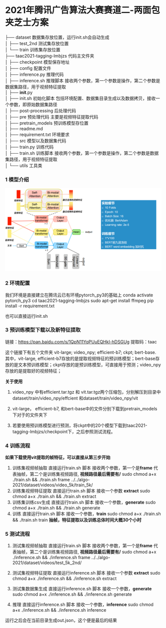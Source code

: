 # **2021年腾讯广告算法大赛赛道二-两面包夹芝士方案**

├── dataset 数据集存放位置，运行init.sh会自动生成  
│   ├── test_2nd 测试集存放位置  
│   └── train 训练集存放位置  
├── taac2021-tagging-lmbjzs 代码主文件夹  
│   ├── checkpoint 模型保存地址  
│   ├── config 配置文件  
│   ├── inference.py 推理代码  
│   ├── inference.sh 推理脚本 接收两个参数，第一个参数是操作，第二个参数是数据集路径，用于视频特征提取  
│   ├── __init__.py  
│   ├── init.sh 初始化脚本 包括环境配置、数据集目录生成以及数据拷贝，接收一个参数，即原始数据集路径  
│   ├── post-processing 后处理代码  
│   ├── pre 预处理代码  主要是视频特征提取代码  
│   ├── pretrain_models 预训练模型存位置  
│   ├── readme.md   
│   ├── requirement.txt 环境要求  
│   ├── src 模型以及数据集代码  
│   ├── train.py 训练代码  
│   ├── train.sh 训练脚本 接收两个参数，第一个参数是操作，第二个参数是数据集路径，用于视频特征提取  
│   └── utils 工具类  

### **1 模型介绍**

![avatar](picture/model.png)

### **2 环境配置**

我们环境是直接建立在腾讯云已有环境pytorch_py3的基础上
conda activate pytorch_py3
cd taac2021-tagging-lmbjzs
sudo apt-get install ffmpeg
pip install -r requirement.txt

也可以直接运行init.sh

### **3 预训练模型下载以及新特征提取**

链接：https://pan.baidu.com/s/1QpN11YqPUuEQHkI-hDSGUg 
提取码：taac

这个链接下有五个文件夹 vit-large; video_npy; efficient-b7; ckpt; bert-base.
其中，vit-large, efficient-b7存放的是提取视频特征的预训练模型；bert-base存放的是文本预训练模型；ckpt存放的是预训练模型，可直接用于预测；video_npy存放的是提取好的视频特征；

**关于使用**

1. video_npy 中有efficient.tar.tgz 和 vit.tar.tgz两个压缩包，分别解压到目录中dataset/train/video_npy/effcient 和dataset/train/video_npy/vit

2. vit-large， efficient-b7, 和bert-base中的文件分别下载到pretrain_models下对于的文件夹下

3. 若要使用预训练模型进行预测，将ckpt中的20个模型下载到taac2021-tagging-lmbjzs/checkpoint下，之后参照测试流程。

### **4 训练流程**

**如果下载使用vit提取的帧特征，可以直接从第三步开始**

1. 训练集视频帧抽取 
直接运行train.sh 脚本 接收两个参数，第一个是**frame** 代表抽帧，第二个是训练集视频路径, **视频路径最后需要有/**
sudo chmod a+x ./train.sh && ./train.sh frame ../../algo-2021/dataset/videos/video_5k/train_5k/
2. 训练集视频特征提取
直接运行train.sh 脚本 接收一个参数 **extract** 
sudo chmod a+x ./train.sh && ./train.sh extract
3. 训练集训练csv生成
    直接运行train.sh 脚本 接收一个参数，**generate** 
    sudo chmod a+x ./train.sh && ./train.sh generate
4. 训练
    直接运行train.sh 脚本 接收一个参数，**train** 
    sudo chmod a+x ./train.sh && ./train.sh train
    **抽帧，特征提取以及训练总体时间大概30个小时**

### **5 测试流程**



1. 测试集视频帧抽取 
直接运行train.sh 脚本 接收两个参数，第一个是**frame** 代表抽帧，第二个是训练集视频路径, **视频路径最后需要有/**
sudo chmod a+x ./inference.sh && ./inference.sh frame ../../algo-2021/dataset/videos/test_5k_2nd/

2. 测试集视频特征提取
直接运行inference.sh 脚本 接收一个参数 **extract** 
sudo chmod a+x ./inference.sh && ./inference.sh extract

3. 测试集数据集生成
直接运行inference.sh 脚本 接收一个参数，**generate** 
sudo chmod a+x ./inference.sh && ./inference.sh generate

4. 推理
直接运行inference.sh 脚本 接收一个参数，**inference** 
sudo chmod a+x ./inference.sh && ./inference.sh inference

运行之后会在当前目录生成out.json，这个便是最后的结果

